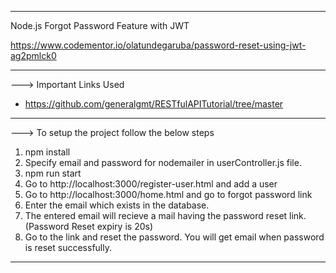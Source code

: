 ----------------------------------------------------------------------------------------------

Node.js Forgot Password Feature with JWT

https://www.codementor.io/olatundegaruba/password-reset-using-jwt-ag2pmlck0

----------------------------------------------------------------------------------------------

---> Important Links Used

* https://github.com/generalgmt/RESTfulAPITutorial/tree/master

----------------------------------------------------------------------------------------------

---> To setup the project follow the below steps

1) npm install
2) Specify email and password for nodemailer in userController.js file.
3) npm run start
4) Go to http://localhost:3000/register-user.html and add a user
5) Go to http://localhost:3000/home.html and go to forgot password link
6) Enter the email which exists in the database.
7) The entered email will recieve a mail having the password reset link. (Password Reset expiry is 20s)
8) Go to the link and reset the password. You will get email when password is reset successfully.

----------------------------------------------------------------------------------------------
